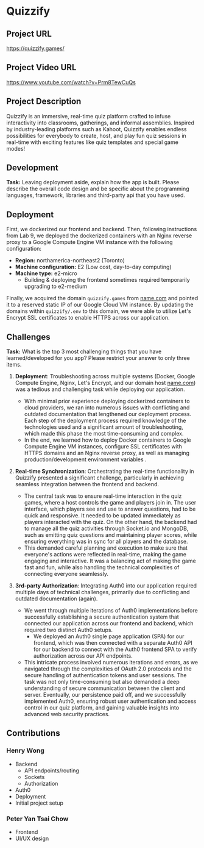 # Quizzify

## Project URL
https://quizzify.games/

## Project Video URL 
https://www.youtube.com/watch?v=Prm8TewCuQs

## Project Description

Quizzify is an immersive, real-time quiz platform crafted to infuse interactivity into classrooms, gatherings, and informal assemblies. Inspired by industry-leading platforms such as Kahoot, Quizzify enables endless possibilities for everybody to create, host, and play fun quiz sessions in real-time with exciting features like quiz templates and special game modes!

## Development

**Task:** Leaving deployment aside, explain how the app is built. Please describe the overall code design and be specific about the programming languages, framework, libraries and third-party api that you have used. 

## Deployment

First, we dockerized our frontend and backend. Then, following instructions from Lab 9, we deployed the dockerized containers with an Nginx reverse proxy to a Google Compute Engine VM instance with the following configuration:
- **Region:** northamerica-northeast2 (Toronto)
- **Machine configuration:** E2 (Low cost, day-to-day computing)
- **Machine type:** e2-micro
  - Building & deploying the frontend sometimes required temporarily upgrading to e2-medium

Finally, we acquired the domain `quizzify.games` from [name.com](https://www.name.com/) and pointed it to a reserved static IP of our Google Cloud VM instance. By updating the domains within `quizzify/.env` to this domain, we were able to utilize Let's Encrypt SSL certificates to enable HTTPS across our application.

## Challenges

**Task:** What is the top 3 most challenging things that you have learned/developed for you app? Please restrict your answer to only three items. 

1. **Deployment**: Troubleshooting across multiple systems (Docker, Google Compute Engine, Nginx, Let's Encrypt, and our domain host [name.com](https://www.name.com/)) was a tedious and challenging task while deploying our application. 
    - With minimal prior experience deploying dockerized containers to cloud providers, we ran into numerous issues with conflicting and outdated documentation that lengthened our deployment process. Each step of the deployment process required knowledge of the technologies used and a significant amount of troubleshooting, which made this phase the most time-consuming and complex.
    - In the end, we learned how to deploy Docker containers to Google Compute Engine VM instances, configure SSL certificates with HTTPS domains and an Nginx reverse proxy, as well as managing production/development environment variables .

2. **Real-time Synchronization**: Orchestrating the real-time functionality in Quizzify presented a significant challenge, particularly in achieving seamless integration between the frontend and backend.
    - The central task was to ensure real-time interaction in the quiz games, where a host controls the game and players join in. The user interface, which players see and use to answer questions, had to be quick and responsive. It needed to be updated immediately as players interacted with the quiz. On the other hand, the backend had to manage all the quiz activities through Socket.io and MongoDB, such as emitting quiz questions and maintaining player scores, while ensuring everything was in sync for all players and the database. 
    - This demanded careful planning and execution to make sure that everyone's actions were reflected in real-time, making the game engaging and interactive. It was a balancing act of making the game fast and fun, while also handling the technical complexities of connecting everyone seamlessly.

3. **3rd-party Authorization**: Integrating Auth0 into our application required multiple days of technical challenges, primarily due to conflicting and outdated documentation (again). 
    - We went through multiple iterations of Auth0 implementations before successfully establishing a secure authentication system that connected our application across our frontend and backend, which required two distinct Auth0 setups.
      - We deployed an Auth0 single page application (SPA) for our frontend, which was then connected with a separate Auth0 API for our backend to connect with the Auth0 frontend SPA to verify authorization across our API endpoints.
    - This intricate process involved numerous iterations and errors, as we navigated through the complexities of OAuth 2.0 protocols and the secure handling of authentication tokens and user sessions. The task was not only time-consuming but also demanded a deep understanding of secure communication between the client and server. Eventually, our persistence paid off, and we successfully implemented Auth0, ensuring robust user authentication and access control in our quiz platform, and gaining valuable insights into advanced web security practices.

## Contributions

### Henry Wong
- Backend 
  - API endpoints/routing
  - Sockets
  - Authorization
- Auth0
- Deployment
- Initial project setup

### Peter Yan Tsai Chow
- Frontend
- UI/UX design
